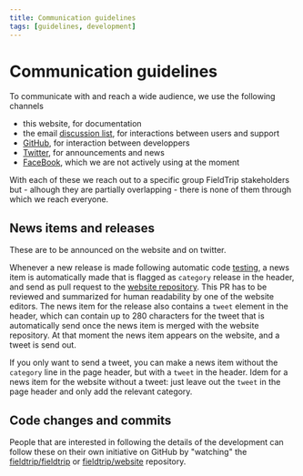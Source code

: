 ```yaml
---
title: Communication guidelines
tags: [guidelines, development]
---
```


# Communication guidelines

To communicate with and reach a wide audience, we use the following channels

- this website, for documentation
- the email [discussion list](/discussion_list), for interactions between users and support
- [GitHub](http://github.com/fieldtrip), for interaction between developpers
- [Twitter](http://twitter.com/fieldtriptoolbx), for announcements and news
- [FaceBook](http://facebook.com/fieldtriptoolbox), which we are not actively using at the moment

With each of these we reach out to a specific group FieldTrip stakeholders but - alhough they are partially overlapping - there is none of them through which we reach everyone.

## News items and releases

These are to be announced on the website and on twitter.

Whenever a new release is made following automatic code [testing](http://www.fieldtriptoolbox.org/development/testing/), a news item is automatically made that is flagged as `category` release in the header, and send as pull request to the [website repository](https://github.com/fieldtrip/website/pulls). This PR has to be reviewed and summarized for human readability by one of the website editors. The news item for the release also contains a `tweet` element in the header, which can contain up to 280 characters for the tweet that is automatically send once the news item is merged with the website repository. At that moment the news item appears on the website, and a tweet is send out.

If you only want to send a tweet, you can make a news item without the `category` line in the page header, but with a `tweet` in the header. Idem for a news item for the website without a tweet: just leave out the `tweet` in the page header and only add the relevant category.  

## Code changes and commits

People that are interested in following the details of the development can follow these on their own initiative on GitHub by "watching" the [fieldtrip/fieldtrip](https://github.com/fieldtrip/fieldtrip) or [fieldtrip/website](https://github.com/fieldtrip/website) repository.
